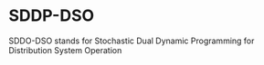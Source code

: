# SDDP-DSO
SDDO-DSO stands for Stochastic Dual Dynamic Programming for Distribution System Operation
